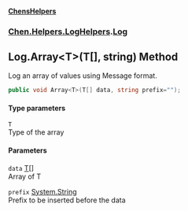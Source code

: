 
#### [ChensHelpers](./index 'index')

### [Chen.Helpers.LogHelpers](./Chen-Helpers-LogHelpers 'Chen.Helpers.LogHelpers').[Log](./Chen-Helpers-LogHelpers-Log 'Chen.Helpers.LogHelpers.Log')

## Log.Array&lt;T&gt;(T[], string) Method
Log an array of values using Message format.  
```csharp
public void Array<T>(T[] data, string prefix="");
```

#### Type parameters
<a name='Chen-Helpers-LogHelpers-Log-Array-T-(T--_string)-T'></a>
`T`  
Type of the array  
  

#### Parameters
<a name='Chen-Helpers-LogHelpers-Log-Array-T-(T--_string)-data'></a>
`data` [T](#Chen-Helpers-LogHelpers-Log-Array-T-(T--_string)-T 'Chen.Helpers.LogHelpers.Log.Array&lt;T&gt;(T[], string).T')[[]](https://docs.microsoft.com/en-us/dotnet/api/System.Array 'System.Array')  
Array of T  
  
<a name='Chen-Helpers-LogHelpers-Log-Array-T-(T--_string)-prefix'></a>
`prefix` [System.String](https://docs.microsoft.com/en-us/dotnet/api/System.String 'System.String')  
Prefix to be inserted before the data  
  
